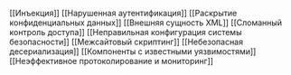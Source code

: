 
[[Инъекция]]
[[Нарушенная аутентификация]]
[[Раскрытие конфиденциальных данных]]
[[Внешняя сущность XML]]
[[Сломанный контроль доступа]]
[[Неправильная конфигурация системы безопасности]]
[[Межсайтовый скриптинг]]
[[Небезопасная десериализация]]
[[Компоненты с известными уязвимостями]]
[[Неэффективное протоколирование и мониторинг]]